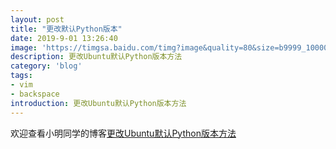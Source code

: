 ```yaml
---
layout: post
title: "更改默认Python版本"
date: 2019-9-01 13:26:40
image: 'https://timgsa.baidu.com/timg?image&quality=80&size=b9999_10000&sec=1567052365369&di=0312ebcfd4ff246fbd6d05167d0028b0&imgtype=0&src=http%3A%2F%2Fstatic.open-open.com%2Fnews%2FuploadImg%2F20150930%2F20150930102200_733.png'
description: 更改Ubuntu默认Python版本方法
category: 'blog'
tags:
- vim
- backspace
introduction: 更改Ubuntu默认Python版本方法
---
```


欢迎查看小明同学的博客[更改Ubuntu默认Python版本方法](https://victorfengming.github.io/2019/08/python-version-ubuntu/)





